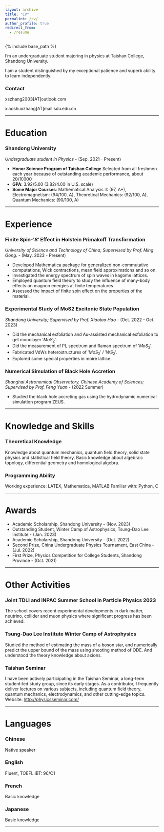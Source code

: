 ```yaml
---
layout: archive
title: "CV"
permalink: /cv/
author_profile: true
redirect_from:
  - /resume
---
```


{% include base_path %}


I’m an undergraduate student majoring in physics at Taishan College, Shandong University.

I am a student distinguished by my exceptional patience and superb ability to learn independently.

### **Contact**

xszhang2003[AT]outlook.com

xiaoshuozhang[AT]mail.sdu.edu.cn

---

# Education

### Shandong University

*Undergraduate student in Physics -* (Sep. 2021 - Present)

- **Honor Science Program of Taishan College**
Selected from all freshmen each year because of outstanding academic performance, about 20/10000
- **GPA**: 3.92/5.00 (3.82/4.00 in U.S. scale)
- **Some Major Courses**: Mathematical Analysis II: (97, A+), Electromagnetism: (94/100, A), Theoretical Mechanics: (92/100, A), Quantum Mechanics: (90/100, A)


---

# Experience

### Finite Spin-$'S'$ Effect in Holstein Primakoff Transformation

*University of Science and Technology of China; Supervised by Prof. Ming Gong.* - (May. 2023 - Present)

- Developed Mathematica package for generalized non-commutative computations, Wick contractions, mean field approximations and so on.
- Investigated the energy spectrum of spin waves in kagome lattices.
- Employed quantum field theory to study the influence of many-body effects on magnon energies at finite temperatures.
- Assessed the impact of finite spin effect on the properties of the material.

### Experimental Study of MoS2 Excitonic State Population

*Shandong University; Supervised by Prof. Xiaotao Hao* - (Oct. 2022 - Oct. 2023)

- Did the mechanical exfoliation and Au-assisted mechanical exfoliation to get monolayer $'MoS_2'$.
- Did the measurement of PL spectrum and Raman spectrum of $'MoS_2'$.
- Fabricated VdWs heterostructures of $'MoS_2'$ / $'WS_2'$.
- Explored some special properties in moire lattice.

### Numerical Simulation of Black Hole Accretion

*Shanghai Astronomical Observatory, Chinese Academy of Sciences; Supervised by Prof. Feng Yuan* - (2022 Summer)

- Studied the black hole accreting gas using the hydrodynamic numerical simulation program ZEUS.

---

# Knowledge and Skills


### Theoretical Knowledge

Knowledge about quantum mechanics, quantum field theory, solid state physics and statistical field theory. Basic knowledge about algebraic topology, differential geometry and homological algebra.

### Programming Ability

Working experience: LATEX, Mathematica, MATLAB
Familiar with: Python, C

---

# Awards

- Academic Scholarship, Shandong University - (Nov. 2023)
- Outstanding Student, Winter Camp of Astrophysics, Tsung-Dao Lee Institute - (Jan. 2023)
- Academic Scholarship, Shandong University - (Oct. 2022)
- Second Prize, China Undergraduate Physics Tournament, East China - (Jul. 2022)
- First Prize, Physics Competition for College Students, Shandong Province - (Oct. 2021)

---

# Other Activities

### Joint TDLI and INPAC Summer School in Particle Physics 2023

The school covers recent experimental developments in dark matter, neutrino, collider and muon physics where significant progress has been achieved.

### Tsung-Dao Lee Institute Winter Camp of Astrophysics

Studied the method of estimating the mass of a boson star, and numerically predict the upper bound of the mass using shooting method of ODE. And understood the theory knowledge about axions.

### Taishan Seminar

I have been actively participating in the Taishan Seminar, a long-term student-led study group, since its early stages. As a contributor, I frequently deliver lectures on various subjects, including quantum field theory, quantum mechanics, electrodynamics, and other cutting-edge topics. Website: http://physicsseminar.com/

---

# Languages

### Chinese

Native speaker

### English

Fluent, TOEFL iBT: 96/C1

### French

Basic knowledge

### Japanese

Basic knowledge

---
